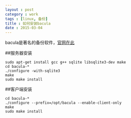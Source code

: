 ```yaml
---
layout : post
category : work
tags : [linux, 备份]
title : 如何安装bacula
date : 2015-03-04
---
```


bacula是著名的备份软件，[官网在此](http://www.bacula.org/)

##服务器安装

```
sudo apt-get install gcc g++ sqlite libsqlite3-dev make
cd bacula-*
./configure -with-sqlite3
make
sudo make install
```

##客户端安装

```
cd bacula-*
./configure --prefix=/opt/bacula --enable-client-only
make
sudo make install
```

